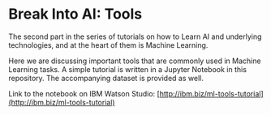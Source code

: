 # Break Into AI: Tools

The second part in the series of tutorials on how to Learn AI and underlying technologies, and at the heart of them is Machine Learning.

Here we are discussing important tools that are commonly used in Machine Learning tasks. A simple tutorial is written in a Jupyter Notebook in this repository. The accompanying dataset is provided as well.

Link to the notebook on IBM Watson Studio: [http://ibm.biz/ml-tools-tutorial](http://ibm.biz/ml-tools-tutorial)

